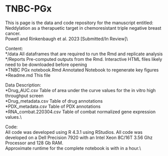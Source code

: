 # TNBC-PGx
This is page is the data and code repository for the manuscript entitled:\
Neddylation as a therapuetic target in chemoresistant triple negative breast cancer.\
Powell and Rinkenbaugh et al. 2023 [Submitted/In Review]\

Content:\
*/data		All dataframes that are required to run the Rmd and replicate analysis\
*/Reports Pre-computed outputs from the Rmd. Interactive HTML files likely need to be downloaded before opening\
*TNBC PGx notebook.Rmd Annotated Notebook to regenerate key figures\
*Readme.md       This file

Data Description:\
*Drug_AUC.csv  Table of area under the curve values for the in vitro high throughput screen\
*Drug_metadata.csv Table of drug annotations\
*PDX_metadata.csv Table of PDX annotations\
*RNA_combat.220304.csv Table of combat normalized gene expression values.\

Code:\
All code was developed using R 4.3.1 using RStudios. All code was developed on a Dell Precision 7920 with an Intel Xeon 8C/16T 3.56 Ghz Processor and 128 Gb RAM.\
Approximate runtime for the complete notebook is with in a hour.\
